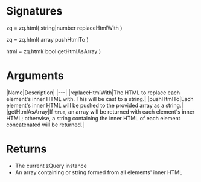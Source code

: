 <!-- start reference -->

# Signatures

zq = zq.html( string|number replaceHtmlWith )

zq = zq.html( array pushHtmlTo )

html = zq.html( bool getHtmlAsArray )

# Arguments

|Name|Description|
|---|
|replaceHtmlWith|The HTML to replace each element's inner HTML with. This will be cast to a string.|
|pushHtmlTo|Each element's inner HTML will be pushed to the provided array as a string.|
|getHtmlAsArray|If `true`, an array will be returned with each element's inner HTML; otherwise, a string containing the inner HTML of each element concatenated will be returned.|

# Returns

- The current zQuery instance
- An array containing or string formed from all elements' inner HTML

<!-- end reference -->
